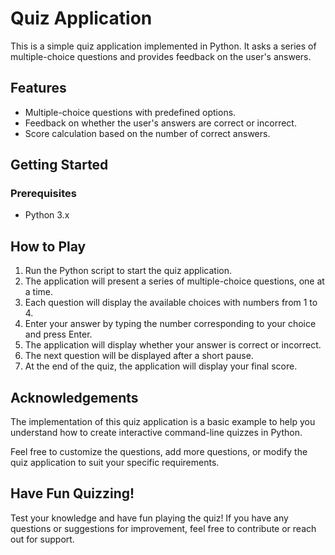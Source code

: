 # Quiz Application

This is a simple quiz application implemented in Python. It asks a series of multiple-choice questions and provides feedback on the user's answers.

## Features

- Multiple-choice questions with predefined options.
- Feedback on whether the user's answers are correct or incorrect.
- Score calculation based on the number of correct answers.

## Getting Started

### Prerequisites

- Python 3.x

## How to Play

1. Run the Python script to start the quiz application.
2. The application will present a series of multiple-choice questions, one at a time.
3. Each question will display the available choices with numbers from 1 to 4.
4. Enter your answer by typing the number corresponding to your choice and press Enter.
5. The application will display whether your answer is correct or incorrect.
6. The next question will be displayed after a short pause.
7. At the end of the quiz, the application will display your final score.

## Acknowledgements

The implementation of this quiz application is a basic example to help you understand how to create interactive command-line quizzes in Python.

Feel free to customize the questions, add more questions, or modify the quiz application to suit your specific requirements.

## Have Fun Quizzing!

Test your knowledge and have fun playing the quiz! If you have any questions or suggestions for improvement, feel free to contribute or reach out for support.
